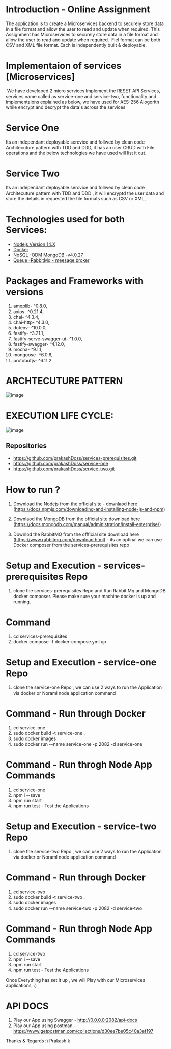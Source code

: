 # Introduction - Online Assignment

The application is to create a Microservices backend to securely store data in a file format and allow the user to read and update when required. This Assignment has Microservices to securely store data in a file format and allow the user to read and update when required.  Fiel format can be both CSV and XML file format. Each is independently built & deployable.

# Implementaion of services [Microservices]
 We have developed 2 micro services Implement the RESET API Services, services name called as service-one and service-two, functionality and implementaions explained as below, we have used for AES-256 Alogorith while encrypt and decrypt the data's across the services

 # Service One
 Its an independant deployable sercvice and follwed by clean code Architecuture pattern with TDD and DDD, it has an user CRUD with File operations and the below technologies we have used will list it out.

# Service Two
Its an independant deployable sercvice and follwed by clean code Architecuture pattern with TDD and DDD , it will encryptd the user data and store the details in requested the file formats such as CSV or XML,

# Technologies used for both Services:

- [Nodejs Version 14.X]()
- [Docker]()
- [NoSQL -ODM MongoDB -v4.0.27]()
- [Queue -RabbitMq - meesage broker]()


# Packages and Frameworks with versions
1. amqplib- ^0.8.0,
2. axios- ^0.21.4,
3. chai- ^4.3.4,
4. chai-http- ^4.3.0,
5. dotenv- ^10.0.0,
6. fastify- ^3.21.1,
7. fastify-serve-swagger-ui- ^1.0.0, 
8. fastify-swagger- ^4.12.0,      
9.  mocha- ^9.1.1,
10. mongoose- ^6.0.6,
11. protobufjs- ^6.11.2


# **ARCHTECUTURE PATTERN**
![image](https://user-images.githubusercontent.com/78136945/133961010-a1faa2d9-9ebe-4ed6-ba43-628b4f85ba27.png)

# **EXECUTION LIFE CYCLE:**
![image](https://user-images.githubusercontent.com/78136945/133961043-deeb3a5b-b8ff-4971-b434-3bad10ad4edb.png)

## Repositories

- https://github.com/prakashDoss/services-prerequisites.git
- https://github.com/prakashDoss/service-one
- https://github.com/prakashDoss/service-two.git

# How to run ?

1. Download the Nodejs from the official site - downlaod here (https://docs.npmjs.com/downloading-and-installing-node-js-and-npm)

2. Downlaod the MongoDB from the official site download here (https://docs.mongodb.com/manual/administration/install-enterprise/)

3. Downlod the RabbitMQ from the offficial site  download here (https://www.rabbitmq.com/download.html) - its an optinal we can use Docker composer from the services-prerequisites repo

# Setup and  Execution - services-prerequisites Repo

1. clone the services-prerequisites Repo and Run Rabbit Mq and MongoDB docker composer. Please make sure your machine docker is up and running.

# Command
1. cd services-prerequisites
2. docker compose -f docker-compose.yml up

# Setup and  Execution - service-one Repo

1. clone the service-one Repo , we can use 2 ways to run the Application via docker or Noraml node application command

# Command - Run through Docker
1. cd service-one
2. sudo docker build -t service-one .
3. sudo docker images
4. sudo docker run --name service-one -p 2082 -d service-one

# Command - Run throgh Node App Commands

1. cd service-one
2. npm i --save
3. npm run start
4. npm run test  - Test the Applications

# Setup and  Execution - service-two Repo

1. clone the service-two Repo , we can use 2 ways to run the Application via docker or Noraml node application command

# Command - Run through Docker
1. cd service-two
2. sudo docker build -t service-two .
3. sudo docker images
4. sudo docker run --name service-two -p 2082 -d service-two

# Command - Run throgh Node App Commands

1. cd service-two
2. npm i --save
3. npm run start
4. npm run test  - Test the Applications


Once Everything has set it up , we will Play with our Microservices applications, :)

# API DOCS
1. Play our App using Swagger - http://0.0.0.0:2082/api-docs
2. Play our App using postman -  https://www.getpostman.com/collections/d30ee7be05c40a3ef197

Thanks & Regards :)
Prakash.k
